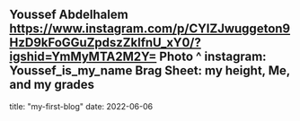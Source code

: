 Youssef Abdelhalem
https://www.instagram.com/p/CYIZJwuggeton9HzD9kFoGGuZpdszZklfnU_xY0/?igshid=YmMyMTA2M2Y=
Photo ^
instagram: Youssef_is_my_name
Brag Sheet: my height, Me, and my grades
---
title: "my-first-blog"
date: 2022-06-06
